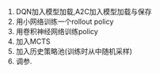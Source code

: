 1. DQN加入模型加载,A2C加入模型加载与保存
2. 用小网络训练一个rollout policy 
3. 用卷积神经网络训练policy
4. 加入MCTS
5. 加入历史策略池(训练时从中随机采样)
6. 调参.